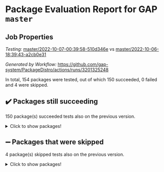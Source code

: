 # Package Evaluation Report for GAP `master`

## Job Properties

*Testing:* [master/2022-10-07-00:39:58-510d346e](https://github.com/gap-system/PackageDistro/blob/data/reports/master/2022-10-07-00:39:58-510d346e) vs [master/2022-10-06-18:39:43-a2cb0e31](https://github.com/gap-system/PackageDistro/blob/data/reports/master/2022-10-06-18:39:43-a2cb0e31)

*Generated by Workflow:* https://github.com/gap-system/PackageDistro/actions/runs/3201325248

In total, 154 packages were tested, out of which 150 succeeded, 0 failed and 4 were skipped.

## :heavy_check_mark: Packages still succeeding

150 package(s) succeeded tests also on the previous version.
<details><summary>Click to show packages!</summary>

- 4ti2interface 2022.09-01 [(success)](https://github.com/gap-system/PackageDistro/actions/runs/3201325248/jobs/5229280411)
- ace 5.6.1 [(success)](https://github.com/gap-system/PackageDistro/actions/runs/3201325248/jobs/5229280503)
- aclib 1.3.2 [(success)](https://github.com/gap-system/PackageDistro/actions/runs/3201325248/jobs/5229280559)
- agt 0.2 [(success)](https://github.com/gap-system/PackageDistro/actions/runs/3201325248/jobs/5229280630)
- alnuth 3.2.1 [(success)](https://github.com/gap-system/PackageDistro/actions/runs/3201325248/jobs/5229280723)
- anupq 3.2.6 [(success)](https://github.com/gap-system/PackageDistro/actions/runs/3201325248/jobs/5229280780)
- atlasrep 2.1.5 [(success)](https://github.com/gap-system/PackageDistro/actions/runs/3201325248/jobs/5229280850)
- autodoc 2022.07.10 [(success)](https://github.com/gap-system/PackageDistro/actions/runs/3201325248/jobs/5229280906)
- automata 1.15 [(success)](https://github.com/gap-system/PackageDistro/actions/runs/3201325248/jobs/5229280972)
- automgrp 1.3.2 [(success)](https://github.com/gap-system/PackageDistro/actions/runs/3201325248/jobs/5229281039)
- autpgrp 1.11 [(success)](https://github.com/gap-system/PackageDistro/actions/runs/3201325248/jobs/5229281119)
- cap 2022.10-01 [(success)](https://github.com/gap-system/PackageDistro/actions/runs/3201325248/jobs/5229281176)
- caratinterface 2.3.4 [(success)](https://github.com/gap-system/PackageDistro/actions/runs/3201325248/jobs/5229281259)
- cddinterface 2022.08.11 [(success)](https://github.com/gap-system/PackageDistro/actions/runs/3201325248/jobs/5229281324)
- circle 1.6.5 [(success)](https://github.com/gap-system/PackageDistro/actions/runs/3201325248/jobs/5229281394)
- classicpres 1.22 [(success)](https://github.com/gap-system/PackageDistro/actions/runs/3201325248/jobs/5229281453)
- cohomolo 1.6.10 [(success)](https://github.com/gap-system/PackageDistro/actions/runs/3201325248/jobs/5229281516)
- congruence 1.2.4 [(success)](https://github.com/gap-system/PackageDistro/actions/runs/3201325248/jobs/5229281570)
- corelg 1.56 [(success)](https://github.com/gap-system/PackageDistro/actions/runs/3201325248/jobs/5229281635)
- crime 1.6 [(success)](https://github.com/gap-system/PackageDistro/actions/runs/3201325248/jobs/5229281708)
- crisp 1.4.5 [(success)](https://github.com/gap-system/PackageDistro/actions/runs/3201325248/jobs/5229281767)
- crypting 0.10.3 [(success)](https://github.com/gap-system/PackageDistro/actions/runs/3201325248/jobs/5229281834)
- cryst 4.1.25 [(success)](https://github.com/gap-system/PackageDistro/actions/runs/3201325248/jobs/5229281894)
- crystcat 1.1.10 [(success)](https://github.com/gap-system/PackageDistro/actions/runs/3201325248/jobs/5229281955)
- ctbllib 1.3.4 [(success)](https://github.com/gap-system/PackageDistro/actions/runs/3201325248/jobs/5229282016)
- cubefree 1.19 [(success)](https://github.com/gap-system/PackageDistro/actions/runs/3201325248/jobs/5229282064)
- curlinterface 2.3.1 [(success)](https://github.com/gap-system/PackageDistro/actions/runs/3201325248/jobs/5229282112)
- cvec 2.7.6 [(success)](https://github.com/gap-system/PackageDistro/actions/runs/3201325248/jobs/5229282188)
- datastructures 0.2.7 [(success)](https://github.com/gap-system/PackageDistro/actions/runs/3201325248/jobs/5229282228)
- deepthought 1.0.6 [(success)](https://github.com/gap-system/PackageDistro/actions/runs/3201325248/jobs/5229282285)
- design 1.7 [(success)](https://github.com/gap-system/PackageDistro/actions/runs/3201325248/jobs/5229282347)
- difsets 2.3.1 [(success)](https://github.com/gap-system/PackageDistro/actions/runs/3201325248/jobs/5229282400)
- digraphs 1.6.0 [(success)](https://github.com/gap-system/PackageDistro/actions/runs/3201325248/jobs/5229282446)
- edim 1.3.6 [(success)](https://github.com/gap-system/PackageDistro/actions/runs/3201325248/jobs/5229282489)
- example 4.3.2 [(success)](https://github.com/gap-system/PackageDistro/actions/runs/3201325248/jobs/5229282523)
- examplesforhomalg 2022.10-01 [(success)](https://github.com/gap-system/PackageDistro/actions/runs/3201325248/jobs/5229282557)
- factint 1.6.3 [(success)](https://github.com/gap-system/PackageDistro/actions/runs/3201325248/jobs/5229282590)
- ferret 1.0.8 [(success)](https://github.com/gap-system/PackageDistro/actions/runs/3201325248/jobs/5229282654)
- fga 1.4.0 [(success)](https://github.com/gap-system/PackageDistro/actions/runs/3201325248/jobs/5229282679)
- fining 1.5.1 [(success)](https://github.com/gap-system/PackageDistro/actions/runs/3201325248/jobs/5229282739)
- float 1.0.3 [(success)](https://github.com/gap-system/PackageDistro/actions/runs/3201325248/jobs/5229282770)
- format 1.4.3 [(success)](https://github.com/gap-system/PackageDistro/actions/runs/3201325248/jobs/5229282804)
- forms 1.2.8 [(success)](https://github.com/gap-system/PackageDistro/actions/runs/3201325248/jobs/5229282837)
- fplsa 1.2.5 [(success)](https://github.com/gap-system/PackageDistro/actions/runs/3201325248/jobs/5229282881)
- fr 2.4.10 [(success)](https://github.com/gap-system/PackageDistro/actions/runs/3201325248/jobs/5229282929)
- francy 1.2.5 [(success)](https://github.com/gap-system/PackageDistro/actions/runs/3201325248/jobs/5229282980)
- fwtree 1.3 [(success)](https://github.com/gap-system/PackageDistro/actions/runs/3201325248/jobs/5229283032)
- gapdoc 1.6.6 [(success)](https://github.com/gap-system/PackageDistro/actions/runs/3201325248/jobs/5229283089)
- gauss 2022.09-01 [(success)](https://github.com/gap-system/PackageDistro/actions/runs/3201325248/jobs/5229283128)
- gaussforhomalg 2022.08-03 [(success)](https://github.com/gap-system/PackageDistro/actions/runs/3201325248/jobs/5229283165)
- gbnp 1.0.5 [(success)](https://github.com/gap-system/PackageDistro/actions/runs/3201325248/jobs/5229283203)
- generalizedmorphismsforcap 2022.09-01 [(success)](https://github.com/gap-system/PackageDistro/actions/runs/3201325248/jobs/5229283239)
- genss 1.6.8 [(success)](https://github.com/gap-system/PackageDistro/actions/runs/3201325248/jobs/5229283280)
- gradedmodules 2022.09-02 [(success)](https://github.com/gap-system/PackageDistro/actions/runs/3201325248/jobs/5229283320)
- gradedringforhomalg 2022.08-02 [(success)](https://github.com/gap-system/PackageDistro/actions/runs/3201325248/jobs/5229283358)
- grape 4.8.5 [(success)](https://github.com/gap-system/PackageDistro/actions/runs/3201325248/jobs/5229283423)
- groupoids 1.71 [(success)](https://github.com/gap-system/PackageDistro/actions/runs/3201325248/jobs/5229283471)
- grpconst 2.6.2 [(success)](https://github.com/gap-system/PackageDistro/actions/runs/3201325248/jobs/5229283514)
- guarana 0.96.3 [(success)](https://github.com/gap-system/PackageDistro/actions/runs/3201325248/jobs/5229283555)
- guava 3.17 [(success)](https://github.com/gap-system/PackageDistro/actions/runs/3201325248/jobs/5229283593)
- hap 1.47 [(success)](https://github.com/gap-system/PackageDistro/actions/runs/3201325248/jobs/5229283632)
- hapcryst 0.1.15 [(success)](https://github.com/gap-system/PackageDistro/actions/runs/3201325248/jobs/5229283672)
- hecke 1.5.3 [(success)](https://github.com/gap-system/PackageDistro/actions/runs/3201325248/jobs/5229283732)
- help 3.5 [(success)](https://github.com/gap-system/PackageDistro/actions/runs/3201325248/jobs/5229283782)
- homalg 2022.08-04 [(success)](https://github.com/gap-system/PackageDistro/actions/runs/3201325248/jobs/5229283829)
- homalgtocas 2022.10-01 [(success)](https://github.com/gap-system/PackageDistro/actions/runs/3201325248/jobs/5229283864)
- idrel 2.44 [(success)](https://github.com/gap-system/PackageDistro/actions/runs/3201325248/jobs/5229283907)
- images 1.3.1 [(success)](https://github.com/gap-system/PackageDistro/actions/runs/3201325248/jobs/5229283952)
- intpic 0.3.0 [(success)](https://github.com/gap-system/PackageDistro/actions/runs/3201325248/jobs/5229283994)
- io 4.7.3 [(success)](https://github.com/gap-system/PackageDistro/actions/runs/3201325248/jobs/5229284041)
- io_forhomalg 2022.09-01 [(success)](https://github.com/gap-system/PackageDistro/actions/runs/3201325248/jobs/5229284197)
- irredsol 1.4.3 [(success)](https://github.com/gap-system/PackageDistro/actions/runs/3201325248/jobs/5229284304)
- json 2.1.0 [(success)](https://github.com/gap-system/PackageDistro/actions/runs/3201325248/jobs/5229284377)
- jupyterkernel 1.4.1 [(success)](https://github.com/gap-system/PackageDistro/actions/runs/3201325248/jobs/5229284434)
- jupyterviz 1.5.6 [(success)](https://github.com/gap-system/PackageDistro/actions/runs/3201325248/jobs/5229284512)
- kan 1.34 [(success)](https://github.com/gap-system/PackageDistro/actions/runs/3201325248/jobs/5229284582)
- kbmag 1.5.10 [(success)](https://github.com/gap-system/PackageDistro/actions/runs/3201325248/jobs/5229284667)
- laguna 3.9.5 [(success)](https://github.com/gap-system/PackageDistro/actions/runs/3201325248/jobs/5229284740)
- liealgdb 2.2.1 [(success)](https://github.com/gap-system/PackageDistro/actions/runs/3201325248/jobs/5229284829)
- liepring 2.7 [(success)](https://github.com/gap-system/PackageDistro/actions/runs/3201325248/jobs/5229284913)
- liering 2.4.2 [(success)](https://github.com/gap-system/PackageDistro/actions/runs/3201325248/jobs/5229284988)
- linearalgebraforcap 2022.09-12 [(success)](https://github.com/gap-system/PackageDistro/actions/runs/3201325248/jobs/5229285078)
- localizeringforhomalg 2022.09-01 [(success)](https://github.com/gap-system/PackageDistro/actions/runs/3201325248/jobs/5229285158)
- loops 3.4.2 [(success)](https://github.com/gap-system/PackageDistro/actions/runs/3201325248/jobs/5229285251)
- lpres 1.0.3 [(success)](https://github.com/gap-system/PackageDistro/actions/runs/3201325248/jobs/5229285320)
- majoranaalgebras 1.4 [(success)](https://github.com/gap-system/PackageDistro/actions/runs/3201325248/jobs/5229285408)
- mapclass 1.4.6 [(success)](https://github.com/gap-system/PackageDistro/actions/runs/3201325248/jobs/5229285476)
- matgrp 0.70 [(success)](https://github.com/gap-system/PackageDistro/actions/runs/3201325248/jobs/5229285538)
- matricesforhomalg 2022.10-03 [(success)](https://github.com/gap-system/PackageDistro/actions/runs/3201325248/jobs/5229285584)
- modisom 2.5.3 [(success)](https://github.com/gap-system/PackageDistro/actions/runs/3201325248/jobs/5229285664)
- modulepresentationsforcap 2022.09-02 [(success)](https://github.com/gap-system/PackageDistro/actions/runs/3201325248/jobs/5229285739)
- modules 2022.09-01 [(success)](https://github.com/gap-system/PackageDistro/actions/runs/3201325248/jobs/5229285794)
- monoidalcategories 2022.09-11 [(success)](https://github.com/gap-system/PackageDistro/actions/runs/3201325248/jobs/5229285859)
- nconvex 2022.09-01 [(success)](https://github.com/gap-system/PackageDistro/actions/runs/3201325248/jobs/5229285907)
- nilmat 1.4.2 [(success)](https://github.com/gap-system/PackageDistro/actions/runs/3201325248/jobs/5229285954)
- nock 1.5 [(success)](https://github.com/gap-system/PackageDistro/actions/runs/3201325248/jobs/5229286005)
- normalizinterface 1.3.4 [(success)](https://github.com/gap-system/PackageDistro/actions/runs/3201325248/jobs/5229286062)
- nq 2.5.8 [(success)](https://github.com/gap-system/PackageDistro/actions/runs/3201325248/jobs/5229286119)
- numericalsgps 1.3.1 [(success)](https://github.com/gap-system/PackageDistro/actions/runs/3201325248/jobs/5229286189)
- openmath 11.5.1 [(success)](https://github.com/gap-system/PackageDistro/actions/runs/3201325248/jobs/5229286237)
- orb 4.9.0 [(success)](https://github.com/gap-system/PackageDistro/actions/runs/3201325248/jobs/5229286299)
- packagemanager 1.3.2 [(success)](https://github.com/gap-system/PackageDistro/actions/runs/3201325248/jobs/5229286347)
- patternclass 2.4.2 [(success)](https://github.com/gap-system/PackageDistro/actions/runs/3201325248/jobs/5229286412)
- permut 2.0.4 [(success)](https://github.com/gap-system/PackageDistro/actions/runs/3201325248/jobs/5229286456)
- polenta 1.3.10 [(success)](https://github.com/gap-system/PackageDistro/actions/runs/3201325248/jobs/5229286520)
- polymaking 0.8.6 [(success)](https://github.com/gap-system/PackageDistro/actions/runs/3201325248/jobs/5229286583)
- primgrp 3.4.2 [(success)](https://github.com/gap-system/PackageDistro/actions/runs/3201325248/jobs/5229286642)
- profiling 2.5.0 [(success)](https://github.com/gap-system/PackageDistro/actions/runs/3201325248/jobs/5229286701)
- qpa 1.34 [(success)](https://github.com/gap-system/PackageDistro/actions/runs/3201325248/jobs/5229286768)
- quagroup 1.8.3 [(success)](https://github.com/gap-system/PackageDistro/actions/runs/3201325248/jobs/5229286824)
- radiroot 2.9 [(success)](https://github.com/gap-system/PackageDistro/actions/runs/3201325248/jobs/5229287039)
- rcwa 4.7.0 [(success)](https://github.com/gap-system/PackageDistro/actions/runs/3201325248/jobs/5229287198)
- rds 1.8 [(success)](https://github.com/gap-system/PackageDistro/actions/runs/3201325248/jobs/5229287255)
- recog 1.4.2 [(success)](https://github.com/gap-system/PackageDistro/actions/runs/3201325248/jobs/5229287323)
- repndecomp 1.2.1 [(success)](https://github.com/gap-system/PackageDistro/actions/runs/3201325248/jobs/5229287389)
- repsn 3.1.0 [(success)](https://github.com/gap-system/PackageDistro/actions/runs/3201325248/jobs/5229287459)
- resclasses 4.7.3 [(success)](https://github.com/gap-system/PackageDistro/actions/runs/3201325248/jobs/5229287518)
- ringsforhomalg 2022.10-01 [(success)](https://github.com/gap-system/PackageDistro/actions/runs/3201325248/jobs/5229287573)
- sco 2022.09-01 [(success)](https://github.com/gap-system/PackageDistro/actions/runs/3201325248/jobs/5229287661)
- scscp 2.3.1 [(success)](https://github.com/gap-system/PackageDistro/actions/runs/3201325248/jobs/5229287755)
- semigroups 5.0.2 [(success)](https://github.com/gap-system/PackageDistro/actions/runs/3201325248/jobs/5229287810)
- sglppow 2.2 [(success)](https://github.com/gap-system/PackageDistro/actions/runs/3201325248/jobs/5229287870)
- sgpviz 0.999.5 [(success)](https://github.com/gap-system/PackageDistro/actions/runs/3201325248/jobs/5229287923)
- simpcomp 2.1.14 [(success)](https://github.com/gap-system/PackageDistro/actions/runs/3201325248/jobs/5229287976)
- singular 2022.09.23 [(success)](https://github.com/gap-system/PackageDistro/actions/runs/3201325248/jobs/5229288027)
- sla 1.5.3 [(success)](https://github.com/gap-system/PackageDistro/actions/runs/3201325248/jobs/5229288077)
- smallgrp 1.5 [(success)](https://github.com/gap-system/PackageDistro/actions/runs/3201325248/jobs/5229288124)
- smallsemi 0.6.13 [(success)](https://github.com/gap-system/PackageDistro/actions/runs/3201325248/jobs/5229288185)
- sonata 2.9.4 [(success)](https://github.com/gap-system/PackageDistro/actions/runs/3201325248/jobs/5229288249)
- sophus 1.27 [(success)](https://github.com/gap-system/PackageDistro/actions/runs/3201325248/jobs/5229288307)
- spinsym 1.5.2 [(success)](https://github.com/gap-system/PackageDistro/actions/runs/3201325248/jobs/5229288363)
- standardff 0.9.4 [(success)](https://github.com/gap-system/PackageDistro/actions/runs/3201325248/jobs/5229288413)
- symbcompcc 1.3.2 [(success)](https://github.com/gap-system/PackageDistro/actions/runs/3201325248/jobs/5229288472)
- thelma 1.3 [(success)](https://github.com/gap-system/PackageDistro/actions/runs/3201325248/jobs/5229288527)
- tomlib 1.2.9 [(success)](https://github.com/gap-system/PackageDistro/actions/runs/3201325248/jobs/5229288587)
- toolsforhomalg 2022.09-08 [(success)](https://github.com/gap-system/PackageDistro/actions/runs/3201325248/jobs/5229288637)
- toric 1.9.5 [(success)](https://github.com/gap-system/PackageDistro/actions/runs/3201325248/jobs/5229288707)
- toricvarieties 2022.07.13 [(success)](https://github.com/gap-system/PackageDistro/actions/runs/3201325248/jobs/5229288762)
- transgrp 3.6.3 [(success)](https://github.com/gap-system/PackageDistro/actions/runs/3201325248/jobs/5229288828)
- ugaly 4.0.3 [(success)](https://github.com/gap-system/PackageDistro/actions/runs/3201325248/jobs/5229288900)
- unipot 1.5 [(success)](https://github.com/gap-system/PackageDistro/actions/runs/3201325248/jobs/5229288976)
- unitlib 4.1.0 [(success)](https://github.com/gap-system/PackageDistro/actions/runs/3201325248/jobs/5229289035)
- utils 0.77 [(success)](https://github.com/gap-system/PackageDistro/actions/runs/3201325248/jobs/5229289091)
- uuid 0.7 [(success)](https://github.com/gap-system/PackageDistro/actions/runs/3201325248/jobs/5229289146)
- walrus 0.9991 [(success)](https://github.com/gap-system/PackageDistro/actions/runs/3201325248/jobs/5229289196)
- wedderga 4.10.2 [(success)](https://github.com/gap-system/PackageDistro/actions/runs/3201325248/jobs/5229289242)
- xmod 2.88 [(success)](https://github.com/gap-system/PackageDistro/actions/runs/3201325248/jobs/5229289294)
- xmodalg 1.22 [(success)](https://github.com/gap-system/PackageDistro/actions/runs/3201325248/jobs/5229289445)
- yangbaxter 0.10.1 [(success)](https://github.com/gap-system/PackageDistro/actions/runs/3201325248/jobs/5229289505)
- zeromqinterface 0.14 [(success)](https://github.com/gap-system/PackageDistro/actions/runs/3201325248/jobs/5229289544)
</details>

## :heavy_minus_sign: Packages that were skipped

4 package(s) skipped tests also on the previous version.
<details><summary>Click to show packages!</summary>

- browse 1.8.17 [(skipped)](https://github.com/gap-system/PackageDistro/actions/runs/3201325248/jobs/5229173706)
- itc 1.5.1 [(skipped)](https://github.com/gap-system/PackageDistro/actions/runs/3201325248/jobs/5229173706)
- polycyclic 2.16 [(skipped)](https://github.com/gap-system/PackageDistro/actions/runs/3201325248/jobs/5229173706)
- xgap 4.31 [(skipped)](https://github.com/gap-system/PackageDistro/actions/runs/3201325248/jobs/5229173706)
</details>

